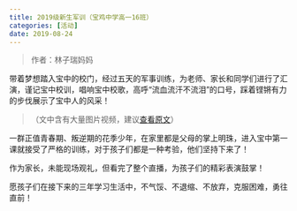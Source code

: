 ```yaml
---
title: 2019级新生军训（宝鸡中学高一16班）
categories: [活动]
date: 2019-08-24
---
```


> 作者：林子瑞妈妈 

带着梦想踏入宝中的校门，经过五天的军事训练，为老师、家长和同学们进行了汇演，谨记宝中校训，唱响宝中校歌，高呼“流血流汗不流泪”的口号，踩着铿锵有力的步伐展示了宝中人的风采！

<!-- more -->

> （文中含有大量图片视频，建议[查看原文](https://www.meipian.cn/2c4nmkgn)）

一群正值青春期、叛逆期的花季少年，在家里都是父母的掌上明珠，进入宝中第一课就接受了严格的训练，对于孩子们都是一种考验，他们坚持下来了！

作为家长，未能现场观礼，但看完了整个直播，为孩子们的精彩表演鼓掌！

愿孩子们在接下来的三年学习生活中，不气馁、不退缩、不放弃，克服困难，勇往直前！